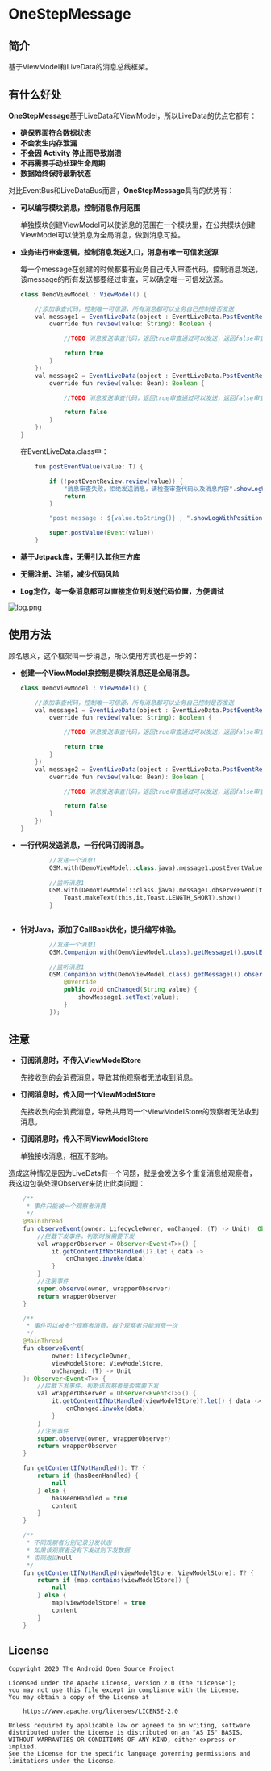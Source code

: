 

# OneStepMessage

## 简介

基于ViewModel和LiveData的消息总线框架。

## 有什么好处

**OneStepMessage**基于LiveData和ViewModel，所以LiveData的优点它都有：

- **确保界面符合数据状态**
- **不会发生内存泄漏**
- **不会因 Activity 停止而导致崩溃**
- **不再需要手动处理生命周期** 
- **数据始终保持最新状态**

对比EventBus和LiveDataBus而言，**OneStepMessage**具有的优势有：

- **可以编写模块消息，控制消息作用范围**

  单独模块创建ViewModel可以使消息的范围在一个模块里，在公共模块创建ViewModel可以使消息为全局消息，做到消息可控。

- **业务进行审查逻辑，控制消息发送入口，消息有唯一可信发送源**

  每一个message在创建的时候都要有业务自己传入审查代码，控制消息发送，该message的所有发送都要经过审查，可以确定唯一可信发送源。

  ```java
  class DemoViewModel : ViewModel() {
  
      //添加审查代码，控制唯一可信源，所有消息都可以业务自己控制是否发送
      val message1 = EventLiveData(object : EventLiveData.PostEventReview<String> {
          override fun review(value: String): Boolean {
  
              //TODO 消息发送审查代码，返回true审查通过可以发送，返回false审查不通过不可以发送
  
              return true
          }
      })
      val message2 = EventLiveData(object : EventLiveData.PostEventReview<Bean> {
          override fun review(value: Bean): Boolean {
  
              //TODO 消息发送审查代码，返回true审查通过可以发送，返回false审查不通过不可以发送
  
              return false
          }
      })
  }
  ```

  在EventLiveData.class中：

  ```java
      fun postEventValue(value: T) {
  
          if (!postEventReview.review(value)) {
              "消息审查失败，拒绝发送消息，请检查审查代码以及消息内容".showLogWithPosition(javaClass.simpleName)
              return
          }
  
          "post message : ${value.toString()} ; ".showLogWithPosition(javaClass.simpleName)
  
          super.postValue(Event(value))
      }
  ```

- **基于Jetpack库，无需引入其他三方库**

- **无需注册、注销，减少代码风险**

- **Log定位，每一条消息都可以直接定位到发送代码位置，方便调试**

![log.png](https://i.loli.net/2021/03/02/jKglNVvfeCOhLSo.png)

## 使用方法

顾名思义，这个框架叫一步消息，所以使用方式也是一步的：

- **创建一个ViewModel来控制是模块消息还是全局消息。**

  ```java
  class DemoViewModel : ViewModel() {
  
      //添加审查代码，控制唯一可信源，所有消息都可以业务自己控制是否发送
      val message1 = EventLiveData(object : EventLiveData.PostEventReview<String> {
          override fun review(value: String): Boolean {
  
              //TODO 消息发送审查代码，返回true审查通过可以发送，返回false审查不通过不可以发送
  
              return true
          }
      })
      val message2 = EventLiveData(object : EventLiveData.PostEventReview<Bean> {
          override fun review(value: Bean): Boolean {
  
              //TODO 消息发送审查代码，返回true审查通过可以发送，返回false审查不通过不可以发送
  
              return false
          }
      })
  }
  ```

- **一行代码发送消息，一行代码订阅消息。**

  ```kotlin
          //发送一个消息1
          OSM.with(DemoViewModel::class.java).message1.postEventValue("更改message1了 random = ${(0..100).random()}")
         
          //监听消息1
          OSM.with(DemoViewModel::class.java).message1.observeEvent(this, ViewModelStore()){
              Toast.makeText(this,it,Toast.LENGTH_SHORT).show()
          }
         
  ```

- **针对Java，添加了CallBack优化，提升编写体验。**

  ```java
          //发送一个消息1
          OSM.Companion.with(DemoViewModel.class).getMessage1().postEventValue("更改message1了 random = " + r.nextInt());
         
          //监听消息1
          OSM.Companion.with(DemoViewModel.class).getMessage1().observeEvent(this, new ViewModelStore(), new EventLiveData.OnChanged<String>() {
              @Override
              public void onChanged(String value) {
                  showMessage1.setText(value);
              }
          });
  ```

## 注意

- **订阅消息时，不传入ViewModelStore**

  先接收到的会消费消息，导致其他观察者无法收到消息。

- **订阅消息时，传入同一个ViewModelStore**

  先接收到的会消费消息，导致共用同一个ViewModelStore的观察者无法收到消息。

- **订阅消息时，传入不同ViewModelStore**

  单独接收消息，相互不影响。

造成这种情况是因为LiveData有一个问题，就是会发送多个重复消息给观察者，我这边包装处理Observer来防止此类问题：

```java
    /**
     * 事件只能被一个观察者消费
     */
    @MainThread
    fun observeEvent(owner: LifecycleOwner, onChanged: (T) -> Unit): Observer<Event<T>> {
        //拦截下发事件，判断时候需要下发
        val wrapperObserver = Observer<Event<T>>() {
            it.getContentIfNotHandled()?.let { data ->
                onChanged.invoke(data)
            }
        }
        //注册事件
        super.observe(owner, wrapperObserver)
        return wrapperObserver
    }

    /**
     * 事件可以被多个观察者消费，每个观察者只能消费一次
     */
    @MainThread
    fun observeEvent(
            owner: LifecycleOwner,
            viewModelStore: ViewModelStore,
            onChanged: (T) -> Unit
    ): Observer<Event<T>> {
        //拦截下发事件，判断该观察者是否需要下发
        val wrapperObserver = Observer<Event<T>>() {
            it.getContentIfNotHandled(viewModelStore)?.let() { data ->
                onChanged.invoke(data)
            }
        }
        //注册事件
        super.observe(owner, wrapperObserver)
        return wrapperObserver
    }
```

```java
    fun getContentIfNotHandled(): T? {
        return if (hasBeenHandled) {
            null
        } else {
            hasBeenHandled = true
            content
        }
    }

    /**
     * 不同观察者分别记录分发状态
     * 如果该观察者没有下发过则下发数据
     * 否则返回null
     */
    fun getContentIfNotHandled(viewModelStore: ViewModelStore): T? {
        return if (map.contains(viewModelStore)) {
            null
        } else {
            map[viewModelStore] = true
            content
        }
    }
```

## License
```
Copyright 2020 The Android Open Source Project

Licensed under the Apache License, Version 2.0 (the "License");
you may not use this file except in compliance with the License.
You may obtain a copy of the License at

    https://www.apache.org/licenses/LICENSE-2.0

Unless required by applicable law or agreed to in writing, software
distributed under the License is distributed on an "AS IS" BASIS,
WITHOUT WARRANTIES OR CONDITIONS OF ANY KIND, either express or implied.
See the License for the specific language governing permissions and
limitations under the License.
```

